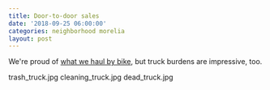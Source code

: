 ```yaml
---
title: Door-to-door sales
date: '2018-09-25 06:00:00'
categories: neighborhood morelia
layout: post
---
```


We're proud of [what we haul by bike](https://reverdecer.annalisagross.com/2018/08/23/beasts-and-bikes-of-burden/), but truck burdens are impressive, too.

trash_truck.jpg
cleaning_truck.jpg
dead_truck.jpg
